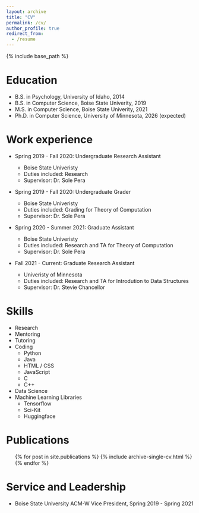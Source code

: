 ```yaml
---
layout: archive
title: "CV"
permalink: /cv/
author_profile: true
redirect_from:
  - /resume
---
```


{% include base_path %}

Education
======
* B.S. in Psychology, University of Idaho, 2014
* B.S. in Computer Science, Boise State Univerity, 2019
* M.S. in Computer Science, Boise State Univerity, 2021
* Ph.D. in Computer Science, University of Minnesota, 2026 (expected)

Work experience
======
* Spring 2019 - Fall 2020: Undergraduate Research Assistant
  * Boise State Univeristy
  * Duties included: Research
  * Supervisor: Dr. Sole Pera

* Spring 2019 - Fall 2020: Undergraduate Grader
  * Boise State Univeristy
  * Duties included: Grading for Theory of Computation
  * Supervisor: Dr. Sole Pera

* Spring 2020 - Summer 2021: Graduate Assistant
  * Boise State Univeristy
  * Duties included: Research and TA for Theory of Computation
  * Supervisor: Dr. Sole Pera

* Fall 2021 - Current: Graduate Research Assistant
  * Univeristy of Minnesota
  * Duties included: Research and TA for Introdution to Data Structures
  * Supervisor: Dr. Stevie Chancellor
  
Skills
======
* Research
* Mentoring
* Tutoring
* Coding
  * Python
  * Java
  * HTML / CSS
  * JavaScript
  * C
  * C++
* Data Science
* Machine Learning Libraries
  * Tensorflow
  * Sci-Kit
  * Huggingface

Publications
======
  <ul>{% for post in site.publications %}
    {% include archive-single-cv.html %}
  {% endfor %}</ul>
  
Service and Leadership
======
* Boise State University ACM-W Vice President, Spring 2019 - Spring 2021
